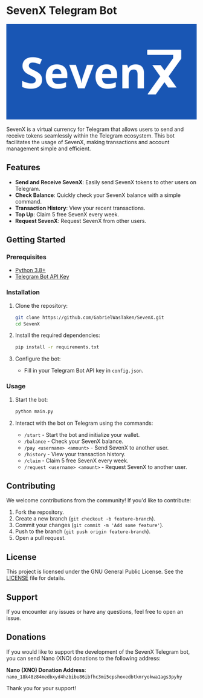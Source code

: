 # SevenX Telegram Bot

<img src="assets/banner.png" alt="SevenX Logo" width="800"/>

SevenX is a virtual currency for Telegram that allows users to send and receive tokens seamlessly within the Telegram ecosystem. This bot facilitates the usage of SevenX, making transactions and account management simple and efficient.

## Features

- **Send and Receive SevenX**: Easily send SevenX tokens to other users on Telegram.
- **Check Balance**: Quickly check your SevenX balance with a simple command.
- **Transaction History**: View your recent transactions.
- **Top Up**: Claim 5 free SevenX every week.
- **Request SevenX**: Request SevenX from other users.

## Getting Started

### Prerequisites

- [Python 3.8+](https://www.python.org/downloads/)
- [Telegram Bot API Key](https://core.telegram.org/bots#3-how-do-i-create-a-bot)

### Installation

1. Clone the repository:
    ```sh
    git clone https://github.com/GabrielWasTaken/SevenX.git
    cd SevenX
    ```

2. Install the required dependencies:
    ```sh
    pip install -r requirements.txt
    ```

3. Configure the bot:
    - Fill in your Telegram Bot API key in `config.json`.

### Usage

1. Start the bot:
    ```sh
    python main.py
    ```

2. Interact with the bot on Telegram using the commands:

    - `/start` - Start the bot and initialize your wallet.
    - `/balance` - Check your SevenX balance.
    - `/pay <username> <amount>` - Send SevenX to another user.
    - `/history` - View your transaction history.
    - `/claim` - Claim 5 free SevenX every week.
    - `/request <username> <amount>` - Request SevenX to another user.

## Contributing

We welcome contributions from the community! If you'd like to contribute:

1. Fork the repository.
2. Create a new branch (`git checkout -b feature-branch`).
3. Commit your changes (`git commit -m 'Add some feature'`).
4. Push to the branch (`git push origin feature-branch`).
5. Open a pull request.

## License

This project is licensed under the GNU General Public License. See the [LICENSE](LICENSE) file for details.

## Support

If you encounter any issues or have any questions, feel free to open an issue.

## Donations

If you would like to support the development of the SevenX Telegram bot, you can send Nano (XNO) donations to the following address:

**Nano (XNO) Donation Address**: `nano_18k48z84medbxyd4hzbibu86ibfhc3mi5cpshoxedbtkmryokwa1ags3pyhy`

Thank you for your support!

